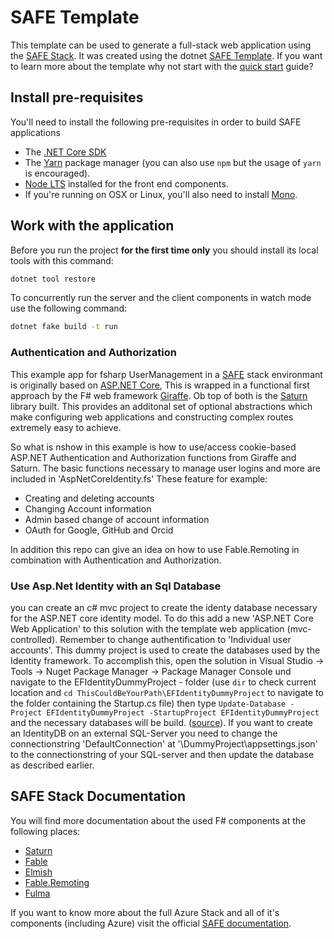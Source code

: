 # SAFE Template

This template can be used to generate a full-stack web application using the [SAFE Stack](https://safe-stack.github.io/). It was created using the dotnet [SAFE Template](https://safe-stack.github.io/docs/template-overview/). If you want to learn more about the template why not start with the [quick start](https://safe-stack.github.io/docs/quickstart/) guide?

## Install pre-requisites

You'll need to install the following pre-requisites in order to build SAFE applications

* The [.NET Core SDK](https://www.microsoft.com/net/download)
* The [Yarn](https://yarnpkg.com/lang/en/docs/install/) package manager (you can also use `npm` but the usage of `yarn` is encouraged).
* [Node LTS](https://nodejs.org/en/download/) installed for the front end components.
* If you're running on OSX or Linux, you'll also need to install [Mono](https://www.mono-project.com/docs/getting-started/install/).

## Work with the application

Before you run the project **for the first time only** you should install its local tools with this command:

```bash
dotnet tool restore
```


To concurrently run the server and the client components in watch mode use the following command:

```bash
dotnet fake build -t run
```

### Authentication and Authorization

This example app for fsharp UserManagement in a [SAFE](https://safe-stack.github.io/docs/intro/) stack environmant is originally based on [ASP.NET Core](https://docs.microsoft.com/de-de/aspnet/core/security/?view=aspnetcore-3.1), This is
wrapped in a functional first approach by the F# web framework [Giraffe](https://github.com/giraffe-fsharp/Giraffe/blob/master/DOCUMENTATION.md#authentication-and-authorization). Ob top of both is the [Saturn](https://saturnframework.org/explanations/pipeline.html)
library built. This provides an additonal set of optional abstractions which make configuring web applications and constructing complex routes extremely easy to achieve.

So what is nshow in this example is how to use/access cookie-based ASP.NET Authentication and Authorization functions from Giraffe and Saturn. The basic functions necessary to manage user logins and more are included in 'AspNetCoreIdentity.fs' These feature for example:

- Creating and deleting accounts
- Changing Account information
- Admin based change of account information
- OAuth for Google, GitHub and Orcid

In addition this repo can give an idea on how to use Fable.Remoting in combination with Authentication and Authorization.


### Use Asp.Net Identity with an Sql Database

you can create an c# mvc project to create the identy database necessary for the ASP.NET core identity model. To do this add a new 'ASP.NET Core Web Application' to this solution with the template web application (mvc-controlled). Remember to change authentification to 'Individual user accounts'.
This dummy project is used to create the databases used by the Identity framework. To accomplish this, open the solution in Visual Studio -> Tools -> Nuget Package Manager -> Package Manager Console und navigate to the EFIdentityDummyProject - folder (use `dir` to check current location and `cd ThisCouldBeYourPath\EFIdentityDummyProject` to navigate to the folder containing the Startup.cs file) then type `Update-Database -Project EFIdentityDummyProject -StartupProject EFIdentityDummyProject` and the necessary databases will be build. 
([source](https://docs.microsoft.com/de-de/ef/core/miscellaneous/cli/powershell)). If you want to create an IdentityDB on an external SQL-Server you need to change the connectionstring 'DefaultConnection' at '\DummyProject\appsettings.json' to the connectionstring of your SQL-server and then update the database as described earlier.

## SAFE Stack Documentation

You will find more documentation about the used F# components at the following places:

* [Saturn](https://saturnframework.org/docs/)
* [Fable](https://fable.io/docs/)
* [Elmish](https://elmish.github.io/elmish/)
* [Fable.Remoting](https://zaid-ajaj.github.io/Fable.Remoting/)
* [Fulma](https://fulma.github.io/Fulma/)

If you want to know more about the full Azure Stack and all of it's components (including Azure) visit the official [SAFE documentation](https://safe-stack.github.io/docs/).
